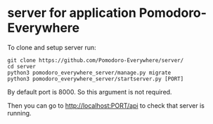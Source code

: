 # server for application Pomodoro-Everywhere

To clone and setup server run:
```
git clone https://github.com/Pomodoro-Everywhere/server/
cd server
python3 pomodoro_everywhere_server/manage.py migrate
python3 pomodoro_everywhere_server/startserver.py [PORT]
```

By default port is 8000. So this argument is not required.

Then you can go to [http://localhost:PORT/api](http://localhost:8000/api) to check that server is running.

